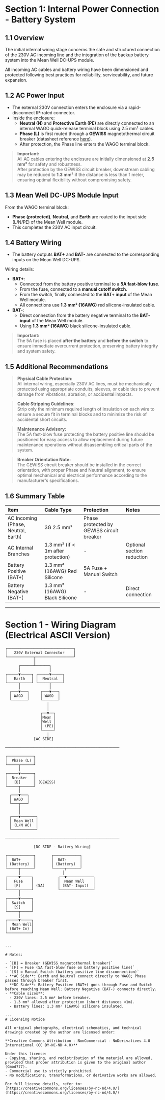 # Section 1: Internal Power Connection - Battery System

## 1.1 Overview

The initial internal wiring stage concerns the safe and structured connection of the 230V AC incoming line and the integration of the backup battery system into the Mean Well DC-UPS module.

All incoming AC cables and battery wiring have been dimensioned and protected following best practices for reliability, serviceability, and future expansion.

## 1.2 AC Power Input

- The external 230V connection enters the enclosure via a rapid-disconnect IP-rated connector.
- Inside the enclosure:
  - **Neutral (N)** and **Protective Earth (PE)** are directly connected to an internal WAGO quick-release terminal block using 2.5 mm² cables.
  - **Phase (L)** is first routed through a **GEWISS** magnetothermal circuit breaker (datasheet reference [here](https://github.com/Cmod777/eBusCore/blob/main/datasheets/internal/power/product.datasheet.1000001.1000061.GW90025.pdf)).
  - After protection, the Phase line enters the WAGO terminal block.

> **Important:**  
> All AC cables entering the enclosure are initially dimensioned at **2.5 mm²** for safety and robustness.  
> After protection by the GEWISS circuit breaker, downstream cabling may be reduced to **1.3 mm²** if the distance is less than 1 meter, ensuring optimal flexibility without compromising safety.

## 1.3 Mean Well DC-UPS Module Input

From the WAGO terminal block:
- **Phase (protected)**, **Neutral**, and **Earth** are routed to the input side (L/N/PE) of the Mean Well module.
- This completes the 230V AC input circuit.

## 1.4 Battery Wiring

- The battery outputs **BAT+** and **BAT-** are connected to the corresponding inputs on the Mean Well DC-UPS.

Wiring details:
- **BAT+**:
  - Connected from the battery positive terminal to a **5A fast-blow fuse**.
  - From the fuse, connected to a **manual cutoff switch**.
  - From the switch, finally connected to the **BAT+ input** of the Mean Well module.
  - All connections use **1.3 mm² (16AWG)** red silicone-insulated cable.
- **BAT-**:
  - Direct connection from the battery negative terminal to the **BAT- input** of the Mean Well module.
  - Using **1.3 mm² (16AWG)** black silicone-insulated cable.

> **Important:**  
> The 5A fuse is placed **after the battery** and **before the switch** to ensure immediate overcurrent protection, preserving battery integrity and system safety.

## 1.5 Additional Recommendations

> **Physical Cable Protection:**  
> All internal wiring, especially 230V AC lines, must be mechanically protected using appropriate conduits, sleeves, or cable ties to prevent damage from vibrations, abrasion, or accidental impacts.

> **Cable Stripping Guidelines:**  
> Strip only the minimum required length of insulation on each wire to ensure a secure fit in terminal blocks and to minimize the risk of accidental short circuits.

> **Maintenance Advisory:**  
> The 5A fast-blow fuse protecting the battery positive line should be positioned for easy access to allow replacement during future maintenance operations without disassembling critical parts of the system.

> **Breaker Orientation Note:**  
> The GEWISS circuit breaker should be installed in the correct orientation, with proper Phase and Neutral alignment, to ensure optimal mechanical and electrical performance according to the manufacturer's specifications.

## 1.6 Summary Table

| Item | Cable Type | Protection | Notes |
|:---|:---|:---|:---|
| AC Incoming (Phase, Neutral, Earth) | 3G 2.5 mm² | Phase protected by GEWISS circuit breaker | |
| AC Internal Branches | 1.3 mm² (if < 1m after protection) | - | Optional section reduction |
| Battery Positive (BAT+) | 1.3 mm² (16AWG) Red Silicone | 5A Fuse + Manual Switch | |
| Battery Negative (BAT-) | 1.3 mm² (16AWG) Black Silicone | - | Direct connection |

---


# Section 1 - Wiring Diagram (Electrical ASCII Version)

```plaintext
┌──────────────────────────────┐
│   230V External Connector    │
└────────────┬─────────────────┘
             │
      ┌──────┴──────┐
      │             │
┌─────▼─────┐ ┌─────▼─────┐
│   Earth   │ │  Neutral  │
└─────┬─────┘ └─────┬─────┘
      │             │
  ┌───▼───┐     ┌───▼───┐
  │ WAGO  │     │ WAGO  │
  └───────┘     └───────┘
                   │
                   │
                ┌──▼──┐
                │Mean │
                │Well │
                │ (PE)│
                └─────┘
                   │
             [AC SIDE]

────────────────────────────────────────────────────

┌────────────┐
│  Phase (L) │
└─────┬──────┘
      │
┌─────▼──────┐
│  Breaker   │
│   [B]      │ (GEWISS)
└─────┬──────┘
      │
  ┌───▼───┐
  │ WAGO  │
  └───┬───┘
      │
      │
  ┌───▼───────┐
  │ Mean Well │
  │ (L/N AC)  │
  └───────────┘

────────────────────────────────────────────────────

             [DC SIDE - Battery Wiring]

┌────────────┐       ┌────────────┐
│  BAT+      │       │  BAT-      │
│ (Battery)  │       │ (Battery)  │
└─────┬──────┘       └─────┬──────┘
      │                   │
┌─────▼─────┐           ┌──▼────────────┐
│   Fuse    │           │  Mean Well    │
│   [F]     │ (5A)      │ (BAT- Input)  │
└─────┬─────┘           └───────────────┘
      │
┌─────▼─────┐
│  Switch   │
│   [S]     │
└─────┬─────┘
      │
┌─────▼─────┐
│  Mean Well│
│ (BAT+ In) │
└───────────┘


---

# Notes:

- `[B] = Breaker (GEWISS magnetothermal breaker)`  
- `[F] = Fuse (5A fast-blow fuse on battery positive line)`  
- `[S] = Manual Switch (battery positive line disconnection)`  
- **AC Side**: Earth and Neutral connect directly to WAGO; Phase passes through breaker first.
- **DC Side**: Battery Positive (BAT+) goes through Fuse and Switch before reaching Mean Well; Battery Negative (BAT-) connects directly.
- **Cable sizes**:
  - 230V lines: 2.5 mm² before breaker.
  - 1.3 mm² allowed after protection (short distances <1m).
  - Battery lines: 1.3 mm² (16AWG) silicone insulated.

---
# Licensing Notice

All original photographs, electrical schematics, and technical drawings created by the author are licensed under:

**Creative Commons Attribution - NonCommercial - NoDerivatives 4.0 International (CC BY-NC-ND 4.0)**

Under this license:
- Copying, sharing, and redistribution of the material are allowed, provided that proper attribution is given to the original author (Cmod777).
- Commercial use is strictly prohibited.
- No modifications, transformations, or derivative works are allowed.

For full license details, refer to: [https://creativecommons.org/licenses/by-nc-nd/4.0/](https://creativecommons.org/licenses/by-nc-nd/4.0/)
